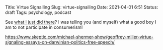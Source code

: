Title: Virtue Signalling
Slug: virtue-signalling
Date: 2021-04-01 6:51
Status: draft
Tags: psychology, podcast

See [what I just did there]({filename}broken.md)? I was telling you (and myself) what a good boy I am to
not participate in consumerism! 

https://www.skeptic.com/michael-shermer-show/geoffrey-miller-virtue-signaling-essays-on-darwinian-politics-free-speech/
